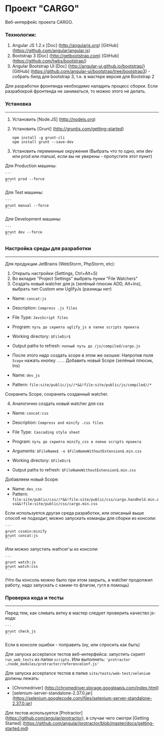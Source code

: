 Проект "CARGO"
==============

Веб-интерфейс проекта CARGO.

### Технологии:
1. Angular JS 1.2.x [Doc] (http://angularjs.org) [GitHub] (https://github.com/angular/angular.js)
2. Bootstrap 3 [Doc] (http://getbootstrap.com) [GitHub] (https://github.com/twbs/bootstrap/)
3. Angular Bootstrap UI [Doc] (http://angular-ui.github.io/bootstrap/) [GitHub] (https://github.com/angular-ui/bootstrap/tree/bootstrap3) - собрать билд для bootstrap 3, т.к. в мастере версия для Bootstrap 2

Для разработки фронтенда необходимо наладить процесс сборки.
Если разрабокрой фронтенда не заниматься, то можно этого не делать.

### Установка
---------

1. Установить [Node.JS] (http://nodejs.org)
2. Установить [Grunt] (http://gruntjs.com/getting-started)

    ```
    npm install -g grunt-cli
    npm install grunt --save-dev
    ```

3. Установить переменные окружения
(Выбрать что то одно, или dev или prod или manual, если вы не уверены - пропустите этот пункт)

Для Production машины:

    ```
    grunt prod --force
    ```

Для Test машины:

    ```
    grunt manual --force
    ```

Для Development машины:

    ```
    grunt dev --force
    ```

### Настройка среды для разработки
---------

Для продукции JetBrains (WebStorm, PhpStorm, etc):

1. Открыть настройки (Settings, Ctrl+Alt+S)
2. Во вкладке "Project Settings" выбрвть пунки "File Watchers"
3. Создать новый watcher для js (зелёный плюсик ADD, Alt+Ins), выбрать тип Custom или UglifyJs (разницы нет)

  * Name: `concat:js`
  * Description: `Compress .js files`

  * File Type: `JavsScript files`
  * Program: `путь до скрипта uglify_js в папке scripts проекта`
  * Working directory: `$FileDir$`
  * Output paths to refresh: `полный путь до /js/compiled/cargo.js`

  * После этого надо создать scope в этом же окошке:
  Напротив поля `Scope` нажать кнопку `...`.  Добавить новый Scope (зелёный плюсик, Ins)
  * Name: `dev_js`
  * Pattern: `file:site/public/js//*&&!file:site/public/js/compiled//*`

  Сохранить Scope, сохранить созданный watcher.

4. Аналогично создать новый watcher для css

  * Name: `concat:css`
  * Description: `Compress and minify .css files`

  * File Type:` Cascading style sheet`
  * Program: `путь до скрипта minify_css в папке scripts проекта`
  * Arguments: `$FileName$ -o $FileNameWithoutExtension$.min.css`
  * Working directory: `$FileDir$`
  * Output paths to refresh: `$FileNameWithoutExtension$.min.css`

  Добавляем новый Scope:
  * Name: `dev_css`
  * Pattern: `file:site/public/css//*&&!file:site/public/css/cargo.handheld.min.css&&!file:site/public/css/cargo.min.css`

Если используется другая среда разработки, или описаный выше способ не подходит, можно запускать команды для сборки из консоли:

    ```
    grunt cssmin:minify
    grunt concat:js
    ```

Или можно запустить wathcer'ы из консоли:

    ```
    grunt watch:js
    grunt watch:css
    ```

(Что бы консоль можно было при этом закрыть, а watcher продолжил работу, надо запускать с каким-то флагом, гугл в помощь)

### Проверка кода и тесты
---------

Перед тем, как сливать ветку в мастер следует проверить качество js-кода:

    ```
    grunt check_js
    ```

Если в консоле ошибки - поправить (ну, или спросить как быть)

Для запуска acceptance тестов веб-интерфейса:
запустить скрипт `run_web_tests` из папки `scripts`.
Или выполнить: `'protractor ./node_modules/protractor/referenceConf.js'`

Для запуска acceptance тестов в папке `site/tests/web-test/selenium`
должны лежать:
* [Chromedriver] (http://chromedriver.storage.googleapis.com/index.html)
* [selenium-server-standalone-2.37.0.jar] (https://selenium.googlecode.com/files/selenium-server-standalone-2.37.0.jar)

Для тестов используется [Protractor] (https://github.com/angular/protractor), в случаи чего смотри [Getting Started] (https://github.com/angular/protractor/blob/master/docs/getting-started.md)